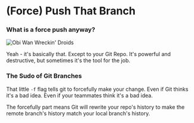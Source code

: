 # (Force) Push That Branch

### What is a force push anyway?
![Obi Wan Wreckin' Droids](http://imgur.com/Pebszrd.gif)

Yeah - it's basically that. Except to your Git Repo. It's powerful and destructive, but sometimes it's the tool for the job.

### The Sudo of Git Branches
That little `-f` flag tells git to forcefully make your change. Even if Git thinks it's a bad idea. Even if your teammates think it's a bad idea. 

The forcefully part means Git will rewrite your repo's history to make the remote branch's history match your local branch's history.



